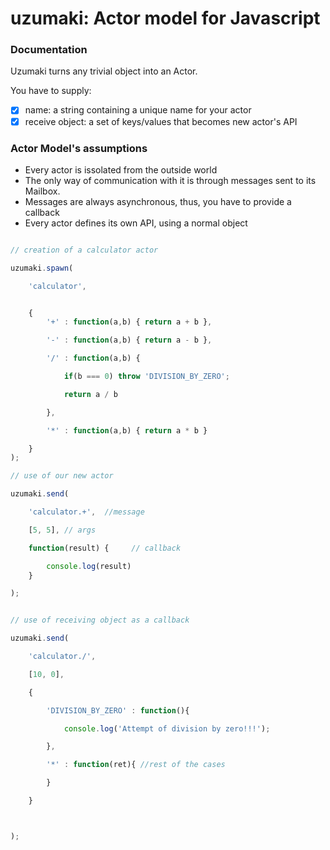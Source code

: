 # uzumaki: Actor model for Javascript

### Documentation

Uzumaki turns any trivial object into an Actor. 

You have to supply:

- [x] name: a string containing a unique name for your actor
- [x] receive object: a set of keys/values that becomes new actor's API

### Actor Model's assumptions

- Every actor is issolated from the outside world
- The only way of communication with it is through messages sent to its Mailbox.
- Messages are always asynchronous, thus, you have to provide a callback 
- Every actor defines its own API, using a normal object

```javascript

// creation of a calculator actor

uzumaki.spawn(

	'calculator', 


	{
		'+' : function(a,b) { return a + b },

		'-' : function(a,b) { return a - b },

		'/' : function(a,b) { 

			if(b === 0) throw 'DIVISION_BY_ZERO';

			return a / b 

		},

		'*' : function(a,b) { return a * b }

	}
);

// use of our new actor

uzumaki.send(

	'calculator.+',  //message

	[5, 5], // args

	function(result) {     // callback 

		console.log(result)
	}

);


// use of receiving object as a callback

uzumaki.send(

	'calculator./',

	[10, 0],

	{

		'DIVISION_BY_ZERO' : function(){

			console.log('Attempt of division by zero!!!');

		},

		'*' : function(ret){ //rest of the cases

		}

	}



);

```




